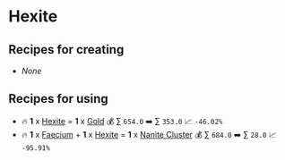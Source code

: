 # Hexite

## Recipes for creating

* _None_


## Recipes for using

* 🔥 **1** x [Hexite](<Hexite.md>) = **1** x [Gold](<Gold.md>) 💰 ∑ `654.0` ➡️ ∑ `353.0` 📈 `-46.02%`
* 🔥 **1** x [Faecium](<Faecium.md>) + **1** x [Hexite](<Hexite.md>) = **1** x [Nanite Cluster](<Nanite Cluster.md>) 💰 ∑ `684.0` ➡️ ∑ `28.0` 📈 `-95.91%`
